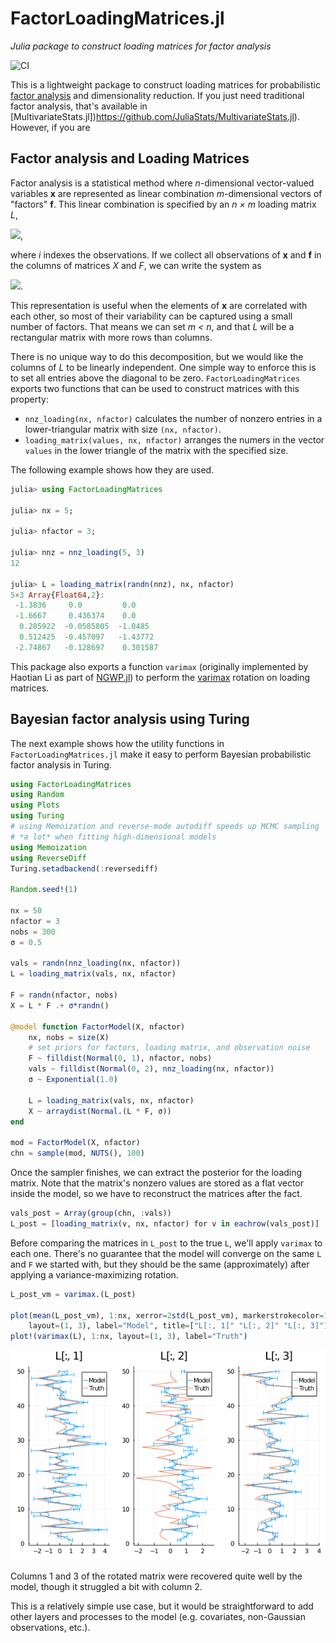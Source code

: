 # FactorLoadingMatrices.jl
*Julia package to construct loading matrices for factor analysis*

![CI](https://github.com/ElOceanografo/FactorLoadingMatrices.jl/workflows/CI/badge.svg)

This is a lightweight package to construct loading matrices for probabilistic [factor analysis](https://en.wikipedia.org/wiki/Factor_analysis) and dimensionality reduction.  If you just need traditional factor analysis, that's available in [MultivariateStats.jl])https://github.com/JuliaStats/MultivariateStats.jl).  However, if you are

## Factor analysis and Loading Matrices
Factor analysis is a statistical method where  *n*-dimensional vector-valued variables **x** are represented as linear combination *m*-dimensional vectors of "factors" **f**. This linear combination is specified by an *n × m* loading matrix *L*,

<img src="https://render.githubusercontent.com/render/math?math=\mathbf{x}_i = L \mathbf{f}_i">,

where *i* indexes the observations. If we collect all observations of **x** and **f** in the columns of matrices *X* and *F*, we can write the system as

<img src="https://render.githubusercontent.com/render/math?math={X = L F}">.

This representation is useful when the elements of **x** are correlated with each other, so most of their variability can be captured using a small number of factors.  That means we can set *m < n*, and that *L* will be a rectangular matrix with more rows than columns.

There is no unique way to do this decomposition, but we would like the columns of *L* to be linearly independent.  One simple way to enforce this is to set all entries above the diagonal to be zero.  `FactorLoadingMatrices` exports two functions that can be used to construct matrices with this property:

* `nnz_loading(nx, nfactor)` calculates the number of nonzero entries in a lower-triangular matrix with size `(nx, nfactor)`.
* `loading_matrix(values, nx, nfactor)` arranges the numers in the vector `values` in the lower triangle of the matrix with the specified size.

The following example shows how they are used.
```julia
julia> using FactorLoadingMatrices

julia> nx = 5;

julia> nfactor = 3;

julia> nnz = nnz_loading(5, 3)
12

julia> L = loading_matrix(randn(nnz), nx, nfactor)
5×3 Array{Float64,2}:
 -1.3836     0.0         0.0
 -1.6667     0.436374    0.0
  0.285922  -0.0585805  -1.0485
  0.512425  -0.457097   -1.43772
 -2.74867   -0.128697    0.301587
```

This package also exports a function `varimax` (originally implemented by Haotian Li as part of [NGWP.jl](https://github.com/haotian127/NGWP.jl)) to perform the [varimax](https://en.wikipedia.org/wiki/Varimax_rotation) rotation on loading matrices.

## Bayesian factor analysis using Turing

The next example shows how the utility functions in `FactorLoadingMatrices.jl` make it easy to perform Bayesian probabilistic factor analysis in Turing.

```julia
using FactorLoadingMatrices
using Random
using Plots
using Turing
# using Memoization and reverse-mode autodiff speeds up MCMC sampling
# *a lot* when fitting high-dimensional models
using Memoization
using ReverseDiff
Turing.setadbackend(:reversediff)

Random.seed!(1)

nx = 50
nfactor = 3
nobs = 300
σ = 0.5

vals = randn(nnz_loading(nx, nfactor))
L = loading_matrix(vals, nx, nfactor)

F = randn(nfactor, nobs)
X = L * F .+ σ*randn()

@model function FactorModel(X, nfactor)
    nx, nobs = size(X)
    # set priors for factors, loading matrix, and observation noise
    F ~ filldist(Normal(0, 1), nfactor, nobs)
    vals ~ filldist(Normal(0, 2), nnz_loading(nx, nfactor))
    σ ~ Exponential(1.0)

    L = loading_matrix(vals, nx, nfactor)
    X ~ arraydist(Normal.(L * F, σ))
end

mod = FactorModel(X, nfactor)
chn = sample(mod, NUTS(), 100)
```

Once the sampler finishes, we can extract the posterior for the loading matrix.  Note that the matrix's nonzero values are stored as a flat vector inside the model, so we have to reconstruct the matrices after the fact.

```julia
vals_post = Array(group(chn, :vals))
L_post = [loading_matrix(v, nx, nfactor) for v in eachrow(vals_post)]
```

Before comparing the matrices in `L_post` to the true `L`, we'll apply `varimax` to each one.  There's no guarantee that the model will converge on the same `L` and `F` we started with, but they should be the same (approximately) after applying a variance-maximizing rotation.

```julia
L_post_vm = varimax.(L_post)

plot(mean(L_post_vm), 1:nx, xerror=2std(L_post_vm), markerstrokecolor=1,
    layout=(1, 3), label="Model", title=["L[:, 1]" "L[:, 2]" "L[:, 3]"])
plot!(varimax(L), 1:nx, layout=(1, 3), label="Truth")
```
![MCMC posteriors for loading matrix](mcmc_factors.png)

Columns 1 and 3 of the rotated matrix were recovered quite well by the model, though it struggled a bit with column 2.

This is a relatively simple use case, but it would be straightforward to add other layers and processes to the model (e.g. covariates, non-Gaussian observations, etc.).
